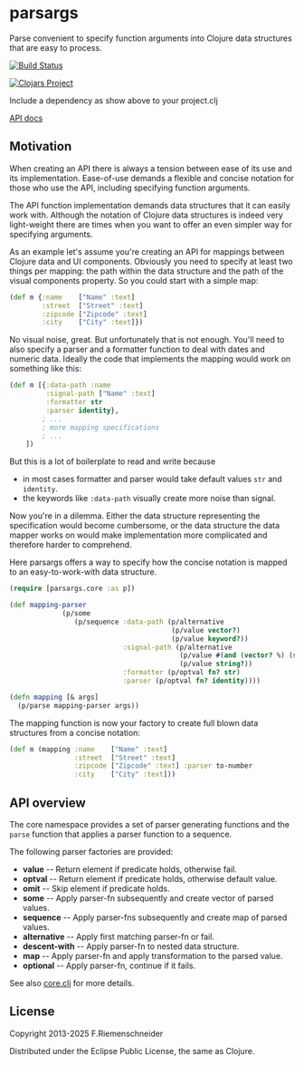 # parsargs

Parse convenient to specify function arguments into Clojure
data structures that are easy to process.

[![Build Status](https://travis-ci.org/friemen/parsargs.png?branch=master)](https://travis-ci.org/friemen/parsargs)

[![Clojars Project](https://clojars.org/parsargs/latest-version.svg)](https://clojars.org/parsargs)

Include a dependency as show above to your project.clj

[API docs](https://friemen.github.io/parsargs)

## Motivation

When creating an API there is always a tension between ease of its use
and its implementation. Ease-of-use demands a flexible and concise
notation for those who use the API, including specifying function arguments.

The API function implementation demands data structures that it can easily
work with. Although the notation of Clojure data structures is indeed
very light-weight there are times when you want to offer an even
simpler way for specifying arguments.

As an example let's assume you're creating an API for mappings between
Clojure data and UI components. Obviously you need to specify
at least two things per mapping: the path within the data structure and
the path of the visual components property. So you could start
with a simple map:

```clojure
(def m {:name    ["Name" :text]
        :street  ["Street" :text]
        :zipcode ["Zipcode" :text]
        :city    ["City" :text]})
```
No visual noise, great. But unfortunately that is not enough.
You'll need to also specify a parser and a formatter function to deal with
dates and numeric data.
Ideally the code that implements the mapping would work on something like this:
```clojure
(def m [{:data-path :name
         :signal-path ["Name" :text]
	     :formatter str
	     :parser identity},
	    ; ...
	    ; more mapping specifications
	    ; ...
	])
```
But this is a lot of boilerplate to read and write because

 - in most cases formatter and parser would take default values `str` and `identity`.
 - the keywords like `:data-path` visually create more noise than signal.


Now you're in a dilemma.
Either the data structure representing the specification would become
cumbersome, or the data structure the data mapper works on would make
implementation more complicated and therefore harder to comprehend.

Here parsargs offers a way to specify how the concise notation is mapped
to an easy-to-work-with data structure.

```clojure
(require [parsargs.core :as p])

(def mapping-parser
             (p/some
                (p/sequence :data-path (p/alternative
                                        (p/value vector?)
                                        (p/value keyword?))
							:signal-path (p/alternative
                                          (p/value #(and (vector? %) (string? (last %))))
                                          (p/value string?))
                            :formatter (p/optval fn? str)
                            :parser (p/optval fn? identity))))

(defn mapping [& args]
  (p/parse mapping-parser args))

```

The mapping function is now your factory to create full blown data structures
from a concise notation:

```clojure
(def m (mapping :name    ["Name" :text]
                :street  ["Street" :text]
                :zipcode ["Zipcode" :text] :parser to-number
                :city    ["City" :text]))
```


## API overview

The core namespace provides a set of parser generating functions
and the `parse` function that applies a parser function to a
sequence.

The following parser factories are provided:

 - **value** -- Return element if predicate holds, otherwise fail.
 - **optval** -- Return element if predicate holds, otherwise default value.
 - **omit** -- Skip element if predicate holds.
 - **some** -- Apply parser-fn subsequently and create vector of parsed values.
 - **sequence** -- Apply parser-fns subsequently and create map of parsed values.
 - **alternative** -- Apply first matching parser-fn or fail.
 - **descent-with** -- Apply parser-fn to nested data structure.
 - **map** -- Apply parser-fn and apply transformation to the parsed value.
 - **optional** -- Apply parser-fn, continue if it fails.

See also [core.clj](src/parsargs/core.clj) for more details.


## License

Copyright 2013-2025 F.Riemenschneider

Distributed under the Eclipse Public License, the same as Clojure.
